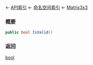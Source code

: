 ← [API索引](Api-Index) ← [命名空间索引](Namespace-Index) ← [Matrix3x3](VRageMath.Matrix3x3)

### 概要

```csharp
public bool IsValid()
```

### 返回

[bool](https://docs.microsoft.com/en-us/dotnet/api/System.Boolean?view=netframework-4.6)

